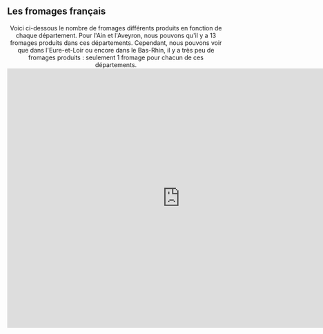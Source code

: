 ## Les fromages français

<center>
Voici ci-dessous le nombre de fromages différents produits en fonction de chaque département. Pour l'Ain et l'Aveyron, nous pouvons qu'il y a 13 fromages produits dans ces départements. Cependant, nous pouvons voir que dans l'Eure-et-Loir ou encore dans le Bas-Rhin, il y a très peu de fromages produits : seulement 1 fromage pour chacun de ces départements.

<iframe src="https://data.opendatasoft.com/explore/embed/dataset/fromagescsv-fromagescsv@public/analyze/?disjunctive.fromage&dataChart=eyJxdWVyaWVzIjpbeyJjb25maWciOnsiZGF0YXNldCI6ImZyb21hZ2VzY3N2LWZyb21hZ2VzY3N2QHB1YmxpYyIsIm9wdGlvbnMiOnsiZGlzanVuY3RpdmUuZnJvbWFnZSI6dHJ1ZX19LCJjaGFydHMiOlt7ImFsaWduTW9udGgiOnRydWUsInR5cGUiOiJzcGxpbmUiLCJmdW5jIjoiQ09VTlQiLCJzY2llbnRpZmljRGlzcGxheSI6dHJ1ZSwiY29sb3IiOiIjMTQyRTdCIiwicG9zaXRpb24iOiJjZW50ZXIifV0sInhBeGlzIjoiZGVwYXJ0ZW1lbnQiLCJtYXhwb2ludHMiOjUwLCJzb3J0IjoiIiwic2VyaWVzQnJlYWtkb3duVGltZXNjYWxlIjoiIn1dLCJ0aW1lc2NhbGUiOiIiLCJkaXNwbGF5TGVnZW5kIjp0cnVlLCJhbGlnbk1vbnRoIjp0cnVlfQ%3D%3D&location=5,46.66619,2.91208&basemap=jawg.streets&static=false&datasetcard=false" width="800" height="600" frameborder="0"></iframe>

</center>
